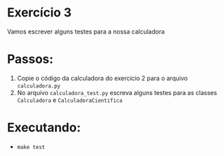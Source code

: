 # Exercício 3

Vamos escrever alguns testes para a nossa calculadora

# Passos:

1. Copie o código da calculadora do exercicio 2 para o arquivo `calculadora.py`
2. No arquivo `calculadora_test.py` escreva alguns testes para as classes `Calculadora` e `CalculadoraCientifica`

# Executando:

- `make test`
